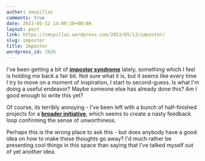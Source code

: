 ```yaml
---
author: smspillaz
comments: true
date: 2013-05-12 14:09:10+00:00
layout: post
link: https://smspillaz.wordpress.com/2013/05/12/impostor/
slug: impostor
title: Impostor
wordpress_id: 2826
---
```


I've been getting a bit of [**impostor syndrome**](http://en.wikipedia.org/wiki/Impostor_syndrome) lately, something which I feel is holding me back a fair bit. Not sure what it is, but it seems like every time I try to move on a moment of inspiration, I start to second-guess. Is what I'm doing a useful endeavor? Maybe someone else has already done this? Am I good enough to write this yet?

Of course, its terribly annoying - I've been left with a bunch of half-finished projects for a [**broader initiative**](http://www.polysquare.org), which seems to create a nasty feedback loop confirming the sense of unworthiness.

Perhaps this is the wrong place to ask this - but does anybody have a good idea on how to make these thoughts go away? I'd much rather be presenting cool things in this space than saying that I've talked myself out of yet another idea.

